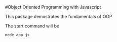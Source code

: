 #Object Oriented Programming with Javascript

This package demostrates the fundamentals of OOP

The start command will be
```
node app.js
```